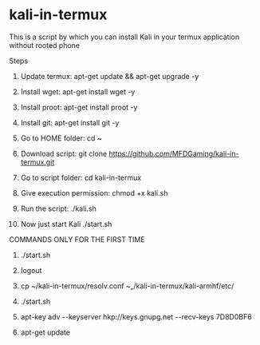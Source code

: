 # kali-in-termux
This is a script by which you can install Kali in your termux application without rooted phone

Steps

1. Update termux: apt-get update && apt-get upgrade -y

2. Install wget: apt-get install wget -y

3. Install proot: apt-get install proot -y

4. Install git: apt-get install git -y

5. Go to HOME folder: cd ~

6. Download script: git clone https://github.com/MFDGaming/kali-in-termux.git

7. Go to script folder: cd kali-in-termux

8. Give execution permission: chmod +x kali.sh

9. Run the script: ./kali.sh

10. Now just start Kali ./start.sh

COMMANDS ONLY FOR THE FIRST TIME

1. ./start.sh

2. logout

3. cp ~/kali-in-termux/resolv.conf ~„/kali-in-termux/kali-armhf/etc/

4. ./start.sh

5. apt-key adv --keyserver hkp://keys.gnupg.net --recv-keys 7D8D0BF6

6. apt-get update
